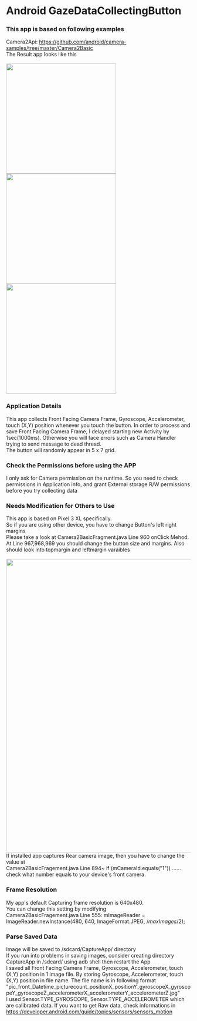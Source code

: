 # Android GazeDataCollectingButton
### This app is based on following examples
Camera2Api: https://github.com/android/camera-samples/tree/master/Camera2Basic <br>
The Result app looks like this <br><br>
<img width="300" src="https://user-images.githubusercontent.com/30307587/84726470-e2fff780-afc7-11ea-98d1-72bce874c28e.png">
<img width="300" src="https://user-images.githubusercontent.com/30307587/84726473-e3988e00-afc7-11ea-8546-8979ed3d6cbe.png">
<img width="300" src="https://user-images.githubusercontent.com/30307587/84726474-e4312480-afc7-11ea-8e20-4b3994f52f72.png">
### Application Details
This app collects Front Facing Camera Frame, Gyroscope, Accelerometer, touch (X,Y) position whenever you touch the button. In order to process and save Front Facing Camera Frame, I delayed starting new Activity by 1sec(1000ms). Otherwise you will face errors such as Camera Handler trying to send message to dead thread.<br>
The button will randomly appear in 5 x 7 grid.
### Check the Permissions before using the APP
I only ask for Camera permission on the runtime. So you need to check permissions in Application info, and grant External storage R/W permissions before you try collecting data
### Needs Modification for Others to Use
This app is based on Pixel 3 XL specifically. <br>
So if you are using other device, you have to change Button's left right margins<br>
Please take a look at Camera2BasicFragment.java Line 960 onClick Mehod. At Line 967,968,969 you should change the button size and margins. Also should look into topmargin and leftmargin varaibles <br><br>
<img width="800" src="https://user-images.githubusercontent.com/30307587/84727100-48a0b380-afc9-11ea-89f7-44e4161528ad.png"><br>
If installed app captures Rear camera image, then you have to change the value at <br>Camera2BasicFragement.java Line 894~ if (mCameraId.equals("1")) ...... check what number equals to your device's front camera.
### Frame Resolution
My app's default Capturing frame resolution is 640x480.<br>
You can change this setting by modifying <br>Camera2BasicFragement.java Line 555: mImageReader = ImageReader.newInstance(480, 640, ImageFormat.JPEG, /*maxImages*/2);<br>
### Parse Saved Data
Image will be saved to /sdcard/CaptureApp/ directory <br>
If you run into problems in saving images, consider creating directory CaptureApp in /sdcard/ using adb shell then restart the App <br>
I saved all Front Facing Camera Frame, Gyroscope, Accelerometer, touch (X,Y) position in 1 image file. By storing Gyroscope, Accelerometer, touch (X,Y) position in file name. The file name is in following format<br> "pic_front_Datetime_picturecount_positionX_positionY_gyroscopeX_gyroscopeY_gyroscopeZ_accelerometerX_accelerometerY_accelerometerZ.jpg"<br>
I used Sensor.TYPE_GYROSCOPE, Sensor.TYPE_ACCELEROMETER which are calibrated data. If you want to get Raw data, check informations in https://developer.android.com/guide/topics/sensors/sensors_motion

